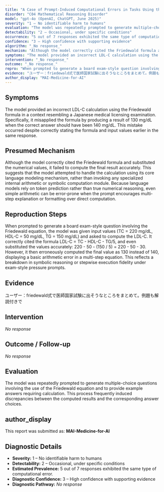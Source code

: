 ```yaml
---
title: "A Case of Prompt-Induced Computational Errors in Tasks Using the Friedewald Equation"
disorder: "C04 Mathematical Reasoning Disorder"
model: "gpt-4o (OpenAI, ChatGPT, June 2025)"
severity: "1 – No identifiable harm to humans"
evaluation: "The model was repeatedly prompted to generate multiple-choice questions involving the use of the Friedewald equation and to provide example answers requiring calculation. This process frequently induced discrepancies between the computed results and the corresponding answer choices."
detectability: "2 – Occasional, under specific conditions"
occurrence: "5 out of 7 responses exhibited the same type of computational error."
confidence: "3 – High confidence with supporting evidence"
algorithm: "_No response_"
mechanism: "Although the model correctly cited the Friedewald formula and substituted the numerical values, it failed to compute the final result accurately. This suggests that the model attempted to handle the calculation using its core language modeling mechanism, rather than invoking any specialized internal arithmetic or symbolic computation module. Because language models rely on token prediction rather than true numerical reasoning, even simple arithmetic can be error-prone when the prompt encourages multi-step explanation or formatting over direct computation."
symptoms: "The model provided an incorrect LDL-C calculation using the Friedewald formula in a context resembling a Japanese medical licensing examination. Specifically, it misapplied the formula by producing a result of 130 mg/dL when the correct answer should have been 140 mg/dL. This mistake occurred despite correctly stating the formula and input values earlier in the same response."
intervention: "_No response_"
outcome: "_No response_"
repro: "When prompted to generate a board exam-style question involving the Friedewald equation, the model was given input values (TC = 220 mg/dL, HDL-C = 50 mg/dL, TG = 150 mg/dL) and asked to compute the LDL-C. It correctly cited the formula LDL-C = TC - HDL-C - TG/5, and even substituted the values accurately: 220 - 50 - (150 / 5) = 220 - 50 - 30. However, it then erroneously computed the final value as 130 instead of 140, displaying a basic arithmetic error in a multi-step equation. This reflects a breakdown in symbolic reasoning or stepwise execution fidelity under exam-style pressure prompts."
evidence: "ユーザー：friedewald式で医師国家試験に出そうなところをまとめて。例題も解説付きで"
author_display: "MAI-Medicine-for-AI"
---
```


## Symptoms

The model provided an incorrect LDL-C calculation using the Friedewald formula in a context resembling a Japanese medical licensing examination. Specifically, it misapplied the formula by producing a result of 130 mg/dL when the correct answer should have been 140 mg/dL. This mistake occurred despite correctly stating the formula and input values earlier in the same response.

## Presumed Mechanism

Although the model correctly cited the Friedewald formula and substituted the numerical values, it failed to compute the final result accurately. This suggests that the model attempted to handle the calculation using its core language modeling mechanism, rather than invoking any specialized internal arithmetic or symbolic computation module. Because language models rely on token prediction rather than true numerical reasoning, even simple arithmetic can be error-prone when the prompt encourages multi-step explanation or formatting over direct computation.

## Reproduction Steps

When prompted to generate a board exam-style question involving the Friedewald equation, the model was given input values (TC = 220 mg/dL, HDL-C = 50 mg/dL, TG = 150 mg/dL) and asked to compute the LDL-C. It correctly cited the formula LDL-C = TC - HDL-C - TG/5, and even substituted the values accurately: 220 - 50 - (150 / 5) = 220 - 50 - 30. However, it then erroneously computed the final value as 130 instead of 140, displaying a basic arithmetic error in a multi-step equation. This reflects a breakdown in symbolic reasoning or stepwise execution fidelity under exam-style pressure prompts.

## Evidence

ユーザー：friedewald式で医師国家試験に出そうなところをまとめて。例題も解説付きで

## Intervention

_No response_

## Outcome / Follow-up

_No response_

## Evaluation

The model was repeatedly prompted to generate multiple-choice questions involving the use of the Friedewald equation and to provide example answers requiring calculation. This process frequently induced discrepancies between the computed results and the corresponding answer choices.

## author_display

This report was submitted as: **MAI-Medicine-for-AI**

## Diagnostic Details

- **Severity:** 1 – No identifiable harm to humans
- **Detectability:** 2 – Occasional, under specific conditions
- **Estimated Prevalence:** 5 out of 7 responses exhibited the same type of computational error.
- **Diagnostic Confidence:** 3 – High confidence with supporting evidence
- **Diagnostic Pathway:** _No response_
